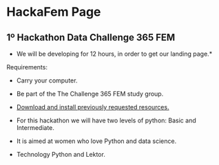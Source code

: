 # HackaFem Page
## 1º Hackathon Data Challenge 365 FEM  

* We will be developing for 12 hours, in order to get our landing page.*

Requirements:

* Carry your computer.

* Be part of the The Challenge 365 FEM study group.

* [Download and install previously requested resources.](https://docs.google.com/document/d/1d3uRVDPCRvUD7JJHnZDxxhFnRz_aj1uMjO9Ug6NYtNk/edit)

* For this hackathon we will have two levels of python: Basic and Intermediate.

* It is aimed at women who love Python and data science.

* Technology Python and Lektor.


